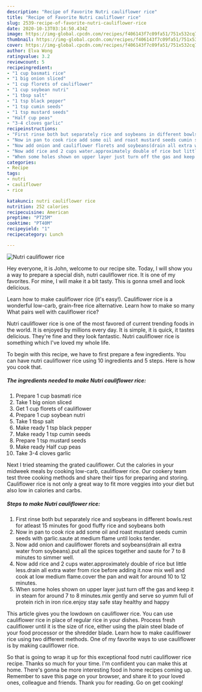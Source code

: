 ```yaml
---
description: "Recipe of Favorite Nutri cauliflower rice"
title: "Recipe of Favorite Nutri cauliflower rice"
slug: 2539-recipe-of-favorite-nutri-cauliflower-rice
date: 2020-10-13T03:14:50.434Z
image: https://img-global.cpcdn.com/recipes/f406143f7c09fa51/751x532cq70/nutri-cauliflower-rice-recipe-main-photo.jpg
thumbnail: https://img-global.cpcdn.com/recipes/f406143f7c09fa51/751x532cq70/nutri-cauliflower-rice-recipe-main-photo.jpg
cover: https://img-global.cpcdn.com/recipes/f406143f7c09fa51/751x532cq70/nutri-cauliflower-rice-recipe-main-photo.jpg
author: Elva Wong
ratingvalue: 3.2
reviewcount: 5
recipeingredient:
- "1 cup basmati rice"
- "1 big onion sliced"
- "1 cup florets of cauliflower"
- "1 cup soybean nutri"
- "1 tbsp salt"
- "1 tsp black pepper"
- "1 tsp cumin seeds"
- "1 tsp mustard seeds"
- "Half cup peas"
- "3-4 cloves garlic"
recipeinstructions:
- "First rinse both but separately rice and soybeans in different bowls.rest for atleast 15 minutes for good fluffy rice and soybeans both"
- "Now in pan to cook rice add some oil and roast mustard seeds cumin seeds with garlic.saute at medium flame until looks tender."
- "Now add onion and cauliflower florets and soybeans(drain all extra water from soybeans).put all the spices together and saute for 7 to 8 minutes to simmer well."
- "Now add rice and 2 cups water.approximately double of rice but little less.drain all extra water from rice before adding it.now mix well and cook at low medium flame.cover the pan and wait for around 10 to 12 minutes."
- "When some holes shown on upper layer just turn off the gas and keep it in steam for around 7 to 8 minutes.mix gently and serve so yumm full of protein rich in iron rice.enjoy stay safe stay healthy and happy"
categories:
- Recipe
tags:
- nutri
- cauliflower
- rice

katakunci: nutri cauliflower rice 
nutrition: 252 calories
recipecuisine: American
preptime: "PT25M"
cooktime: "PT40M"
recipeyield: "1"
recipecategory: Lunch

---
```



![Nutri cauliflower rice](https://img-global.cpcdn.com/recipes/f406143f7c09fa51/751x532cq70/nutri-cauliflower-rice-recipe-main-photo.jpg)

Hey everyone, it is John, welcome to our recipe site. Today, I will show you a way to prepare a special dish, nutri cauliflower rice. It is one of my favorites. For mine, I will make it a bit tasty. This is gonna smell and look delicious.

Learn how to make cauliflower rice (it&#39;s easy!). Cauliflower rice is a wonderful low-carb, grain-free rice alternative. Learn how to make so many What pairs well with cauliflower rice?

Nutri cauliflower rice is one of the most favored of current trending foods in the world. It is enjoyed by millions every day. It is simple, it is quick, it tastes delicious. They're fine and they look fantastic. Nutri cauliflower rice is something which I've loved my whole life.


To begin with this recipe, we have to first prepare a few ingredients. You can have nutri cauliflower rice using 10 ingredients and 5 steps. Here is how you cook that.

<!--inarticleads1-->

##### The ingredients needed to make Nutri cauliflower rice:

1. Prepare 1 cup basmati rice
1. Take 1 big onion sliced
1. Get 1 cup florets of cauliflower
1. Prepare 1 cup soybean nutri
1. Take 1 tbsp salt
1. Make ready 1 tsp black pepper
1. Make ready 1 tsp cumin seeds
1. Prepare 1 tsp mustard seeds
1. Make ready Half cup peas
1. Take 3-4 cloves garlic


Next I tried steaming the grated cauliflower. Cut the calories in your midweek meals by cooking low-carb, cauliflower rice. Our cookery team test three cooking methods and share their tips for preparing and storing. Cauliflower rice is not only a great way to fit more veggies into your diet but also low in calories and carbs. 

<!--inarticleads2-->

##### Steps to make Nutri cauliflower rice:

1. First rinse both but separately rice and soybeans in different bowls.rest for atleast 15 minutes for good fluffy rice and soybeans both
1. Now in pan to cook rice add some oil and roast mustard seeds cumin seeds with garlic.saute at medium flame until looks tender.
1. Now add onion and cauliflower florets and soybeans(drain all extra water from soybeans).put all the spices together and saute for 7 to 8 minutes to simmer well.
1. Now add rice and 2 cups water.approximately double of rice but little less.drain all extra water from rice before adding it.now mix well and cook at low medium flame.cover the pan and wait for around 10 to 12 minutes.
1. When some holes shown on upper layer just turn off the gas and keep it in steam for around 7 to 8 minutes.mix gently and serve so yumm full of protein rich in iron rice.enjoy stay safe stay healthy and happy


This article gives you the lowdown on cauliflower rice. You can use cauliflower rice in place of regular rice in your dishes. Process fresh cauliflower until it is the size of rice, either using the plain steel blade of your food processor or the shredder blade. Learn how to make cauliflower rice using two different methods. One of my favorite ways to use cauliflower is by making cauliflower rice. 

So that is going to wrap it up for this exceptional food nutri cauliflower rice recipe. Thanks so much for your time. I'm confident you can make this at home. There's gonna be more interesting food in home recipes coming up. Remember to save this page on your browser, and share it to your loved ones, colleague and friends. Thank you for reading. Go on get cooking!
